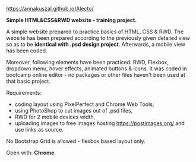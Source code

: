 https://annakuszal.github.io/Alecto/

**Simple HTML&CSS&RWD website - training project.**

A simple website prepared to practice basics of HTML, CSS & RWD.
The website has been prepared according to the previously given detailed view so as to be **identical with .psd design project**.
Afterwards, a mobile view has been coded.

Moreover, following elements have been practiced: RWD, Flexbox, dropdown menu, hover effects, animated buttons & icons.
It was coded in bootcamp online editor - no packages or other files haven't been used at that basic project.

Requirements:
- coding layout using PixelPerfect and Chrome Web Tools;
- using PhotoShop to cut images out of .psd files,
- RWD for 2 mobile devices width,
- uploading images to free images hosting https://postimages.org/ and use links as source.

No Bootstrap Grid is allowed - flexbox based layout only.

Open with: **Chrome**.

